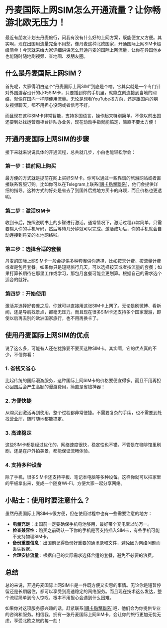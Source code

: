 # 丹麦国际上网SIM怎么开通流量？让你畅游北欧无压力！

最近有朋友计划去丹麦旅行，问我有没有什么好的上网方案，既能便宜又方便。其实啊，现在出国用流量完全不用愁，像丹麦这种北欧国家，开通国际上网SIM卡超级简单！今天就来给大家详细讲讲怎么开通丹麦的国际上网流量，让你在异国他乡也能随时随地刷视频、查地图、发朋友圈。

## 什么是丹麦国际上网SIM？

首先呢，大家得明白这个“丹麦国际上网SIM”到底是个啥。它其实就是一个专门针对外国游客设计的小巧SIM卡，只要插到你的手机里，就能立刻连接到当地的网络，就像在国内一样随便用流量。无论是想看YouTube找方向，还是跟国内的朋友视频聊天，都不用担心没网或者信号不好。

而且现在这种SIM卡非常智能，支持多国语言，操作起来特别简单。不像以前出国还要到处找运营商柜台排队办业务，现在动动手指就能搞定，简直不要太方便！

## 开通丹麦国际上网SIM的步骤

接下来就来说说具体的开通流程，总共就几步，小白也能轻松学会：

### 第一步：提前网上购买
最方便的方式就是提前在网上买好SIM卡。你可以通过一些靠谱的旅游网站或者直接联系客服订购。比如你可以在Telegram上联系[[購卡點擊聯系](https://t.me/s/esim1088)]，他们会提供详细的指导。这种方式的好处是省去了到国外后找地方买卡的麻烦，而且价格也更透明。

### 第二步：激活SIM卡
收到卡后，按照说明书上的步骤进行激活。通常情况下，激活过程非常简单，只需要输入你的手机号码，然后等待几分钟就可以完成。激活成功后，你的手机就会自动连接到丹麦的本地网络啦。

### 第三步：选择合适的套餐
丹麦的国际上网SIM卡一般会提供多种套餐供你选择，比如按天计费、按流量计费或者是包月套餐。如果你只是短期旅行几天，可以选择按天或者按流量的套餐；如果打算长期待在那里工作或学习，那包月套餐可能会更划算。根据自己的需求选个适合的就好。

### 第四步：开始使用
激活并选择好套餐之后，你就可以直接用这张SIM卡上网了。无论是刷微博、看新闻，还是导航找景点，都毫无压力。而且现在很多SIM卡还支持多个国家漫游，即使以后再去别的欧洲国家旅行，也不用再换卡了。

## 使用丹麦国际上网SIM的优点

说了这么多，可能有人还在犹豫要不要买这种SIM卡。其实啊，它的优点真的不少，不信你看：

### 1. 省钱又省心
比起传统的国际漫游服务，这种国际上网SIM卡的价格要便宜得多。而且不用再担心回国后会产生高额的漫游费用，简直是省钱神器！

### 2. 方便快捷
从购买到激活再到使用，整个过程都非常便捷。不需要复杂的手续，也不需要到处找营业厅，随时随地都能搞定。

### 3. 高速稳定
这些SIM卡都是经过优化的，网络速度很快，稳定性也不错。不管是在咖啡馆里刷剧，还是在户外拍美景，都能保证流畅体验。

### 4. 支持多种设备
除了手机，很多SIM卡还支持平板、笔记本电脑等多种设备。这样你就可以把家里的平板拿出来，变成一个随身Wi-Fi，方便大家一起分享网络。

## 小贴士：使用时要注意什么？

虽然丹麦国际上网SIM卡很方便，但在使用过程中也有一些需要注意的地方：

- **电量充足**：出国前一定要确保手机电池够用，最好带个充电宝以防万一。
- **检查兼容性**：购买之前确认一下你的手机是否支持插入SIM卡，有些手机可能不支持物理SIM卡。
- **备份重要信息**：出国前记得备份好重要的通讯录和文件，避免因为网络问题而丢失数据。
- **合理安排流量**：根据自己的实际需求选择合适的套餐，避免不必要的浪费。

## 总结

总的来说，开通丹麦国际上网SIM卡是一件既方便又实惠的事情。无论你是短暂停留还是长期居住，都可以享受到高速稳定的网络服务。而且现在技术这么发达，整个流程简单到令人惊叹，根本不用担心会遇到什么困难。

如果你对这项服务感兴趣的话，赶紧联系[[購卡點擊聯系](https://t.me/s/esim1088)]吧，他们会为你提供专业的咨询和服务。相信我，拥有一张丹麦国际上网SIM卡，会让你的旅行更加无忧无虑，享受北欧之旅的每一刻！